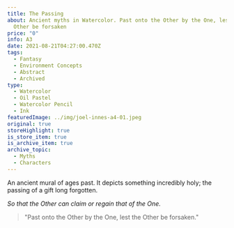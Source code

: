 ```yaml
---
title: The Passing
about: Ancient myths in Watercolor. Past onto the Other by the One, lest the
  Other be forsaken
price: "0"
info: A3
date: 2021-08-21T04:27:00.470Z
tags:
  - Fantasy
  - Environment Concepts
  - Abstract
  - Archived
type:
  - Watercolor
  - Oil Pastel
  - Watercolor Pencil
  - Ink
featuredImage: ../img/joel-innes-a4-01.jpeg
original: true
storeHighlight: true
is_store_item: true
is_archive_item: true
archive_topic:
  - Myths
  - Characters
---
```

An ancient mural of ages past. It depicts something incredibly holy; the passing of a gift long forgotten. 

*So that the Other can claim or regain that of the One.*

> "Past onto the Other by the One, lest the Other be forsaken."